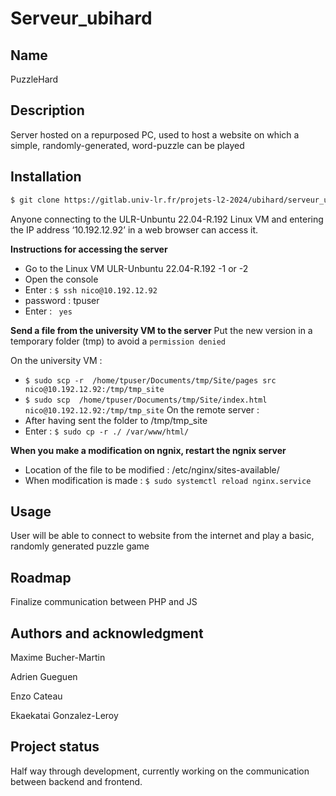 # Serveur_ubihard

## Name
PuzzleHard

## Description
Server hosted on a repurposed PC, used to host a website on which a simple, randomly-generated, word-puzzle can be played

## Installation
```bash
$ git clone https://gitlab.univ-lr.fr/projets-l2-2024/ubihard/serveur_ubihard.git
```
Anyone connecting to the ULR-Unbuntu 22.04-R.192 Linux VM and entering the IP address ‘10.192.12.92’ in a web browser can access it. 

**Instructions for accessing the server**
- Go to the Linux VM ULR-Unbuntu 22.04-R.192 -1 or -2
- Open the console
- Enter : ```$ ssh nico@10.192.12.92```
- password : tpuser
- Enter : ``` yes```

**Send a file from the university VM to the server**
Put the new version in a temporary folder (tmp) to avoid a ```permission denied```

On the university VM : 
- ```$ sudo scp -r  /home/tpuser/Documents/tmp/Site/pages src nico@10.192.12.92:/tmp/tmp_site```
- ```$ sudo scp  /home/tpuser/Documents/tmp/Site/index.html nico@10.192.12.92:/tmp/tmp_site```
On the remote server : 
- After having sent the folder to /tmp/tmp_site
- Enter : ```$ sudo cp -r ./ /var/www/html/```

**When you make a modification on ngnix, restart the ngnix server**
- Location of the file to be modified : /etc/nginx/sites-available/
- When modification is made : ```$ sudo systemctl reload nginx.service```

## Usage
User will be able to connect to website from the internet and play a basic, randomly generated puzzle game

## Roadmap
Finalize communication between PHP and JS

## Authors and acknowledgment
Maxime Bucher-Martin

Adrien Gueguen

Enzo Cateau

Ekaekatai Gonzalez-Leroy 

## Project status
Half way through development, currently working on the communication between backend and frontend.